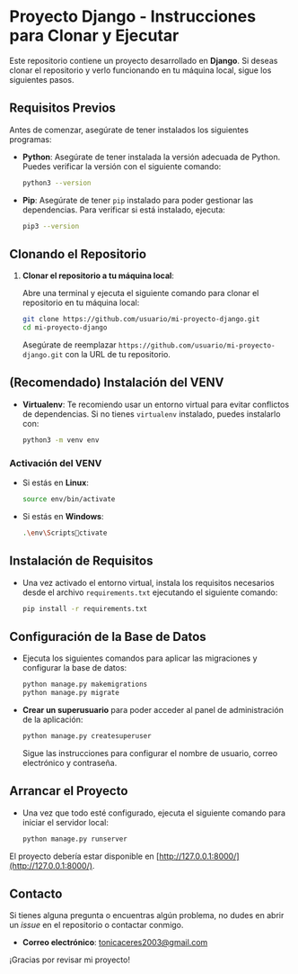 
# Proyecto Django - Instrucciones para Clonar y Ejecutar

Este repositorio contiene un proyecto desarrollado en **Django**. Si deseas clonar el repositorio y verlo funcionando en tu máquina local, sigue los siguientes pasos.

## Requisitos Previos

Antes de comenzar, asegúrate de tener instalados los siguientes programas:

- **Python**: Asegúrate de tener instalada la versión adecuada de Python. Puedes verificar la versión con el siguiente comando:
  ```bash
  python3 --version
  ```

- **Pip**: Asegúrate de tener `pip` instalado para poder gestionar las dependencias. Para verificar si está instalado, ejecuta:
  ```bash
  pip3 --version
  ```

## Clonando el Repositorio

1. **Clonar el repositorio a tu máquina local**:

   Abre una terminal y ejecuta el siguiente comando para clonar el repositorio en tu máquina local:

   ```bash
   git clone https://github.com/usuario/mi-proyecto-django.git
   cd mi-proyecto-django
   ```
   Asegúrate de reemplazar `https://github.com/usuario/mi-proyecto-django.git` con la URL de tu repositorio.

## (Recomendado) Instalación del VENV

- **Virtualenv**: Te recomiendo usar un entorno virtual para evitar conflictos de dependencias. Si no tienes `virtualenv` instalado, puedes instalarlo con:

  ```bash
  python3 -m venv env
  ```

### Activación del VENV

- Si estás en **Linux**:

  ```bash
  source env/bin/activate
  ```

- Si estás en **Windows**:

  ```bash
  .\env\Scriptsctivate
  ```

## Instalación de Requisitos

- Una vez activado el entorno virtual, instala los requisitos necesarios desde el archivo `requirements.txt` ejecutando el siguiente comando:

  ```bash
  pip install -r requirements.txt
  ```

## Configuración de la Base de Datos

- Ejecuta los siguientes comandos para aplicar las migraciones y configurar la base de datos:

  ```bash
  python manage.py makemigrations
  python manage.py migrate
  ```

- **Crear un superusuario** para poder acceder al panel de administración de la aplicación:

  ```bash
  python manage.py createsuperuser
  ```

  Sigue las instrucciones para configurar el nombre de usuario, correo electrónico y contraseña.

## Arrancar el Proyecto

- Una vez que todo esté configurado, ejecuta el siguiente comando para iniciar el servidor local:

  ```bash
  python manage.py runserver
  ```

El proyecto debería estar disponible en [http://127.0.0.1:8000/](http://127.0.0.1:8000/).

## Contacto

Si tienes alguna pregunta o encuentras algún problema, no dudes en abrir un _issue_ en el repositorio o contactar conmigo.

- **Correo electrónico**: [tonicaceres2003@gmail.com](mailto:tonicaceres2003@gmail.com)

¡Gracias por revisar mi proyecto!
